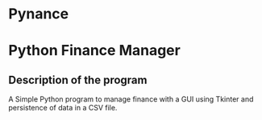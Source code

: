 # Pynance
# Python Finance Manager
## Description of the program
A Simple Python program to manage finance with a GUI using Tkinter and persistence of data in a CSV file.
